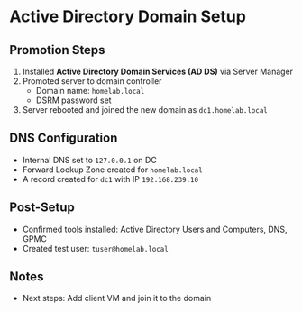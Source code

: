 # Active Directory Domain Setup

## Promotion Steps

1. Installed **Active Directory Domain Services (AD DS)** via Server Manager
2. Promoted server to domain controller
   - Domain name: `homelab.local`
   - DSRM password set
3. Server rebooted and joined the new domain as `dc1.homelab.local`

## DNS Configuration

- Internal DNS set to `127.0.0.1` on DC
- Forward Lookup Zone created for `homelab.local`
- A record created for `dc1` with IP `192.168.239.10`

## Post-Setup

- Confirmed tools installed: Active Directory Users and Computers, DNS, GPMC
- Created test user: `tuser@homelab.local`

## Notes

- Next steps: Add client VM and join it to the domain
